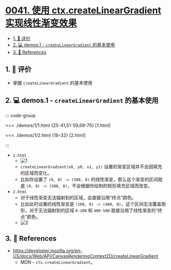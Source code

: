 # [0041. 使用 ctx.createLinearGradient 实现线性渐变效果](https://github.com/Tdahuyou/TNotes.canvas/tree/main/notes/0041.%20%E4%BD%BF%E7%94%A8%20ctx.createLinearGradient%20%E5%AE%9E%E7%8E%B0%E7%BA%BF%E6%80%A7%E6%B8%90%E5%8F%98%E6%95%88%E6%9E%9C)

<!-- region:toc -->

- [1. 🫧 评价](#1--评价)
- [2. 💻 demos.1 - `createLinearGradient` 的基本使用](#2--demos1---createlineargradient-的基本使用)
- [3. 🔗 References](#3--references)

<!-- endregion:toc -->

## 1. 🫧 评价

- 掌握 `createLinearGradient` 的基本使用

## 2. 💻 demos.1 - `createLinearGradient` 的基本使用

::: code-group

<<< ./demos/1/1.html {25-41,51-59,69-75} [1.html]

<<< ./demos/1/2.html {18-32} [2.html]

:::

- `1.html`
  - ![1](https://cdn.jsdelivr.net/gh/Tdahuyou/imgs@main/2024-10-04-11-59-28.png)
  - `createLinearGradient(x0, y0, x1, y1)` 设置的渐变区域并不会因填充的区域而变化。
  - 比如你设置了 `(0, 0) -> (500, 0)` 的线性渐变，那么这个渐变的区间就是 `(0, 0) -> (500, 0)`，不会根据你绘制的矩形填充区域而改变。
- `2.html`
  - 对于线性渐变无法辐射到的区域，会直接沿用“终点”颜色。
  - 比如此时设置的线性渐变是 `(100, 0) -> (400, 0)`，这个区间无法覆盖矩形，对于无法辐射到的区域 `0-100` 和 `400-500` 直接沿用了线性渐变的“终点”颜色。
  - ![2](https://cdn.jsdelivr.net/gh/Tdahuyou/imgs@main/2024-10-04-11-59-37.png)

## 3. 🔗 References

- https://developer.mozilla.org/en-US/docs/Web/API/CanvasRenderingContext2D/createLinearGradient
  - MDN - `ctx.createLinearGradient`。
